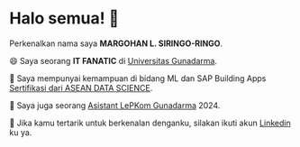 # Halo semua! 👋

Perkenalkan nama saya **MARGOHAN L. SIRINGO-RINGO**.<br>

😄 Saya seorang **IT FANATIC** di [Universitas Gunadarma](https://www.gunadarma.ac.id/).<br>

🤔 Saya mempunyai kemampuan di bidang ML dan SAP Building Apps [Sertifikasi dari ASEAN DATA SCIENCE](https://drive.google.com/file/d/10VrJNvr9L2rwPobXdHV5frrJlupv0vjq/view?usp=drive_link).<br>

🌱 Saya juga seorang [Asistant LePKom Gunadarma](https://vm.lepkom.gunadarma.ac.id/) 2024.<br>

💬 Jika kamu tertarik untuk berkenalan denganku, silakan ikuti akun [Linkedin](https://www.linkedin.com/in/MargohanL23/) ku ya.
